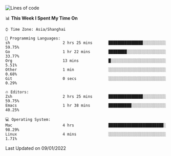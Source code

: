 <!--START_SECTION:waka-->
![Lines of code](https://img.shields.io/badge/From%20Hello%20World%20I%27ve%20Written-22%20Thousand%20lines%20of%20code-blue)

📊 **This Week I Spent My Time On** 

```text
⌚︎ Time Zone: Asia/Shanghai

💬 Programming Languages: 
sh                       2 hrs 25 mins       ███████████████░░░░░░░░░░   59.75% 
Go                       1 hr 22 mins        ████████░░░░░░░░░░░░░░░░░   33.77% 
Org                      13 mins             █░░░░░░░░░░░░░░░░░░░░░░░░   5.51% 
Other                    1 min               ░░░░░░░░░░░░░░░░░░░░░░░░░   0.68% 
Git                      0 secs              ░░░░░░░░░░░░░░░░░░░░░░░░░   0.29%

🔥 Editors: 
Zsh                      2 hrs 25 mins       ███████████████░░░░░░░░░░   59.75% 
Emacs                    1 hr 38 mins        ██████████░░░░░░░░░░░░░░░   40.25%

💻 Operating System: 
Mac                      4 hrs               ████████████████████████░   98.29% 
Linux                    4 mins              ░░░░░░░░░░░░░░░░░░░░░░░░░   1.71%

```


 Last Updated on 09/01/2022
<!--END_SECTION:waka-->
